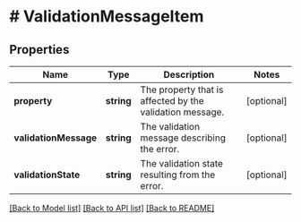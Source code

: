 # # ValidationMessageItem

## Properties

Name | Type | Description | Notes
------------ | ------------- | ------------- | -------------
**property** | **string** | The property that is affected by the validation message. | [optional]
**validationMessage** | **string** | The validation message describing the error. | [optional]
**validationState** | **string** | The validation state resulting from the error. | [optional]

[[Back to Model list]](../../README.md#models) [[Back to API list]](../../README.md#endpoints) [[Back to README]](../../README.md)
